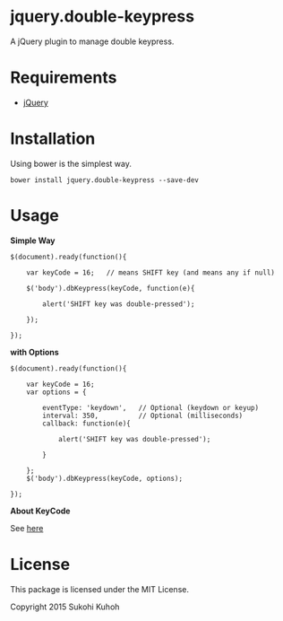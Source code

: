 jquery.double-keypress
=========================

A jQuery plugin to manage double keypress.

Requirements
====

* [jQuery](https://jquery.com/)

Installation
=====
Using bower is the simplest way.

    bower install jquery.double-keypress --save-dev

Usage
====

**Simple Way**

    $(document).ready(function(){

		var keyCode = 16;   // means SHIFT key (and means any if null)

		$('body').dbKeypress(keyCode, function(e){

			alert('SHIFT key was double-pressed');

		});

    });
    
**with Options**

    $(document).ready(function(){

        var keyCode = 16;
        var options = {

            eventType: 'keydown',   // Optional (keydown or keyup)
            interval: 350,          // Optional (milliseconds)
            callback: function(e){

                alert('SHIFT key was double-pressed');

            }

        };
        $('body').dbKeypress(keyCode, options);

    });
    
**About KeyCode**

See [here](http://www.cambiaresearch.com/articles/15/javascript-char-codes-key-codes)


License
====

This package is licensed under the MIT License.

Copyright 2015 Sukohi Kuhoh